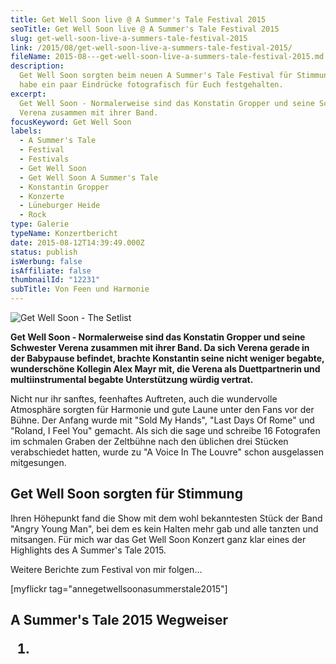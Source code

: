 ```yaml
---
title: Get Well Soon live @ A Summer's Tale Festival 2015
seoTitle: Get Well Soon live @ A Summer's Tale Festival 2015
slug: get-well-soon-live-a-summers-tale-festival-2015
link: /2015/08/get-well-soon-live-a-summers-tale-festival-2015/
fileName: 2015-08---get-well-soon-live-a-summers-tale-festival-2015.md
description:
  Get Well Soon sorgten beim neuen A Summer's Tale Festival für Stimmung. Ich
  habe ein paar Eindrücke fotografisch für Euch festgehalten.
excerpt:
  Get Well Soon - Normalerweise sind das Konstatin Gropper und seine Schwester
  Verena zusammen mit ihrer Band.
focusKeyword: Get Well Soon
labels:
  - A Summer's Tale
  - Festival
  - Festivals
  - Get Well Soon
  - Get Well Soon A Summer's Tale
  - Konstantin Gropper
  - Konzerte
  - Lüneburger Heide
  - Rock
type: Galerie
typeName: Konzertbericht
date: 2015-08-12T14:39:49.000Z
status: publish
isWerbung: false
isAffiliate: false
thumbnailId: "12231"
subTitle: Von Feen und Harmonie
---
```


![Get Well Soon - The Setlist](http://cardamonchai.com/wp-content/uploads/2015/08/IMG_0342-640x640.jpg "Get Well Soon - The Setlist")

<strong>Get Well Soon - Normalerweise sind das Konstatin Gropper und seine
Schwester Verena zusammen mit ihrer Band. Da sich Verena gerade in der Babypause
befindet, brachte Konstantin seine nicht weniger begabte, wunderschöne Kollegin
Alex Mayr mit, die Verena als Duettpartnerin und multiinstrumental begabte
Unterstützung würdig vertrat.</strong>

Nicht nur ihr sanftes, feenhaftes Auftreten, auch die wundervolle Atmosphäre
sorgten für Harmonie und gute Laune unter den Fans vor der Bühne. Der Anfang
wurde mit "Sold My Hands", "Last Days Of Rome" und "Roland, I Feel You" gemacht.
Als sich die sage und schreibe 16 Fotografen im schmalen Graben der Zeltbühne
nach den üblichen drei Stücken verabschiedet hatten, wurde zu "A Voice In The
Louvre" schon ausgelassen mitgesungen.

## Get Well Soon sorgten für Stimmung

Ihren Höhepunkt fand die Show mit dem wohl bekanntesten Stück der Band "Angry
Young Man", bei dem es kein Halten mehr gab und alle tanzten und mitsangen. Für
mich war das Get Well Soon Konzert ganz klar eines der Highlights des A Summer's
Tale 2015.

Weitere Berichte zum Festival von mir folgen...

[myflickr tag="annegetwellsoonasummerstale2015"]

## A Summer's Tale 2015 Wegweiser<ol><li> [](/2015/08/get-well-soon-live-a-summers-tale-festival-2015/)

&nbsp;

&nbsp;
